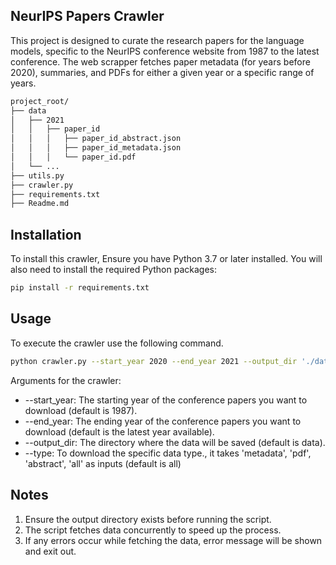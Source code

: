 ## NeurIPS Papers Crawler 

This project is designed to curate the research papers for the language models, specific to the NeurIPS conference website from 1987 to the latest conference. The web scrapper fetches paper metadata (for years before 2020), summaries, and PDFs for either a given year or a specific range of years. 


```bash
project_root/
├── data
│   ├── 2021
│   │   ├── paper_id
│   │   │   ├── paper_id_abstract.json
│   │   │   ├── paper_id_metadata.json
│   │   │   └── paper_id.pdf
│   └── ...
├── utils.py
├── crawler.py
├── requirements.txt
├── Readme.md
```
## Installation
To install this crawler, Ensure you have Python 3.7 or later installed. 
You will also need to install the required Python packages:

``` bash
pip install -r requirements.txt
```

## Usage
To execute the crawler use the following command.

```bash
python crawler.py --start_year 2020 --end_year 2021 --output_dir './data/' --type 'all'
```
Arguments for the crawler:
* --start_year: The starting year of the conference papers you want to download (default is 1987).
* --end_year: The ending year of the conference papers you want to download (default is the latest year available).
* --output_dir: The directory where the data will be saved (default is data).
* --type: To download the specific data type., it takes 'metadata', 'pdf', 'abstract', 'all' as inputs (default is all)


## Notes
1) Ensure the output directory exists before running the script.
2) The script fetches data concurrently to speed up the process.
3) If any errors occur while fetching the data, error message will be shown and exit out. 
